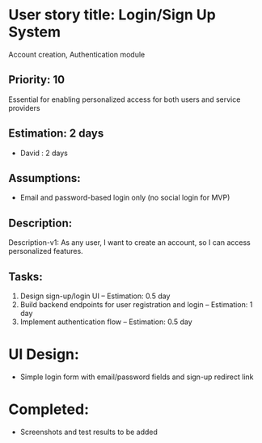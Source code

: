 # User story title: Login/Sign Up System

Account creation, Authentication module

## Priority: 10
Essential for enabling personalized access for both users and service providers

## Estimation: 2 days
* David : 2 days

## Assumptions:
- Email and password-based login only (no social login for MVP)

## Description:
Description-v1: As any user, I want to create an account, so I can access personalized features.

## Tasks:
1. Design sign-up/login UI – Estimation: 0.5 day
2. Build backend endpoints for user registration and login – Estimation: 1 day
3. Implement authentication flow – Estimation: 0.5 day

# UI Design:
* Simple login form with email/password fields and sign-up redirect link

# Completed:
* Screenshots and test results to be added

